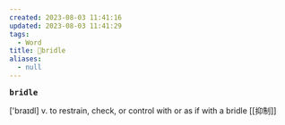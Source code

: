 ```yaml
---
created: 2023-08-03 11:41:16
updated: 2023-08-03 11:41:29
tags:
  - Word
title: 📖bridle
aliases:
  - null
---
```


<pre><strong>bridle</strong></pre>
['braɪdl]
v. to restrain, check, or control with or as if with a bridle [[抑制]]
